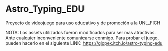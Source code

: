 # Astro_Typing_EDU
Proyecto de videojuego para uso educativo y de promoción a la UNL_FICH 

NOTA: Los assets utilizados fueron modificados para ser mas atractivos. Ante cualquier inconveniente comunicarse conmigo. 
Para probar el juego, pueden hacerlo en el siguiente LINK: https://giopex.itch.io/astro-typing-edu
